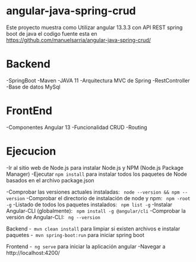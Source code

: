 # angular-java-spring-crud
Este proyecto muestra como Utilizar angular 13.3.3 con API REST spring boot de java el codigo fuente esta en 
https://github.com/manuelsarria/angular-java-spring-crud/

# Backend
-SpringBoot
-Maven
-JAVA 11
-Arquitectura MVC de Spring
-RestController
-Base de datos MySql

# FrontEnd
-Componentes Angular 13
-Funcionalidad CRUD
-Routing

# Ejecucion
-Ir al sitio web de Node.js para instalar Node.js y NPM (Node.js Package Manager)
-Ejecutar `npm install` para instalar todos los paquetes de Node basados en el archivo package.json

-Comprobar las versiones actuales instaladas: ` node --version && npm --version`
-Comprobar el directorio de instalación de node y npm: ` npm -root -g`
-Listado de todos los paquetes instalados: ` npm list -g` 
-Instalar Angular-CLI (globalmente): ` npm install -g @angular/cli` 
-Comprobar la versión de Angular-CLI: ` ng --version`

Backend
-` mvn clean install` para limpiar si existen archivos e instalar paquetes
-` mvn spring-boot:run` para iniciar spring boot

Frontend
-` ng serve` para iniciar la aplicación angular
-Navegar a http://localhost:4200/
